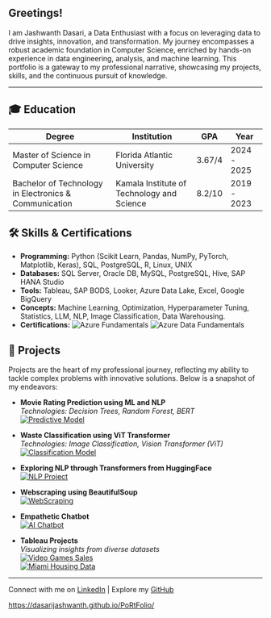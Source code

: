 ## Greetings!

I am Jashwanth Dasari, a Data Enthusiast with a focus on leveraging data to drive insights, innovation, and transformation. My journey encompasses a robust academic foundation in Computer Science, enriched by hands-on experience in data engineering, analysis, and machine learning. This portfolio is a gateway to my professional narrative, showcasing my projects, skills, and the continuous pursuit of knowledge.

---

## 🎓 Education

| Degree | Institution          | GPA | Year    |
|--------|----------------------|-----|---------|
| Master of Science in Computer Science | Florida Atlantic University | 3.67/4 | 2024 - 2025 |
| Bachelor of Technology in Electronics & Communication | Kamala Institute of Technology and Science | 8.2/10 | 2019 - 2023 |

## 🛠 Skills & Certifications

- **Programming:** Python (Scikit Learn, Pandas, NumPy, PyTorch, Matplotlib, Keras), SQL, PostgreSQL, R, Linux, UNIX
- **Databases:** SQL Server, Oracle DB, MySQL, PostgreSQL, Hive, SAP HANA Studio
- **Tools:** Tableau, SAP BODS, Looker, Azure Data Lake, Excel, Google BigQuery
- **Concepts:** Machine Learning, Optimization, Hyperparameter Tuning, Statistics, LLM, NLP, Image Classification, Data Warehousing.
- **Certifications:** ![Azure Fundamentals](https://img.shields.io/badge/Azure-Fundamentals-blue) ![Azure Data Fundamentals](https://img.shields.io/badge/Azure-Data%20Fundamentals-blue)

## 🚀 Projects

Projects are the heart of my professional journey, reflecting my ability to tackle complex problems with innovative solutions. Below is a snapshot of my endeavors:

- **Movie Rating Prediction using ML and NLP**  
  _Technologies: Decision Trees, Random Forest, BERT_  
  [![Predictive Model](https://img.shields.io/badge/Project-Link-brightgreen)](https://github.com/KomaliValluru/Movie-Rating-Prediction)

- **Waste Classification using ViT Transformer**  
  _Technologies: Image Classification, Vision Transformer (ViT)_  
  [![Classification Model](https://img.shields.io/badge/Project-Link-brightgreen)](https://github.com/KomaliValluru/waste-classification)

- **Exploring NLP through Transformers from HuggingFace**  
  [![NLP Project](https://img.shields.io/badge/Project-Link-brightgreen)](https://github.com/KomaliValluru/LLMs/blob/main/Exploring%20NLP%20through%20Hugging%20Face%20Transformers%20Library.ipynb)

- **Webscraping using BeautifulSoup**  
  [![WebScraping](https://img.shields.io/badge/Project-Link-brightgreen)](https://github.com/KomaliValluru/DS/blob/LLM/webscraping_beautifulsoup.ipynb)

- **Empathetic Chatbot**  
  [![AI Chatbot](https://img.shields.io/badge/Project-Link-brightgreen)](https://github.com/KomaliValluru/LLMs/blob/main/Prompt_engineering.ipynb)

- **Tableau Projects**  
  _Visualizing insights from diverse datasets_  
  [![Video Games Sales](https://img.shields.io/badge/Project-Link-brightgreen)](https://github.com/KomaliValluru/DS/blob/LLM/video_games_sales.md)  
  [![Miami Housing Data](https://img.shields.io/badge/Project-Link-brightgreen)](https://github.com/KomaliValluru/DS/blob/LLM/Miami%20Housing%20Data.md)

---

Connect with me on [LinkedIn](https://www.linkedin.com/in/jashwanthdasari2001/) | Explore my [GitHub](https://github.com/dasarijashwanth)

https://dasarijashwanth.github.io/PoRtFolio/
